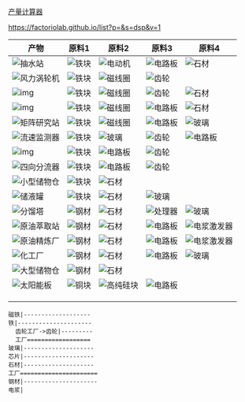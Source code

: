 [产量计算器](https://bysz71.github.io/DysonCuoQiuAssistant/)

https://factoriolab.github.io/list?p=&s=dsp&v=1

| 产物                                                         | 原料1                                                    | 原料2                                                        | 原料3                                                        | 原料4                                                        |
| ------------------------------------------------------------ | -------------------------------------------------------- | ------------------------------------------------------------ | ------------------------------------------------------------ | ------------------------------------------------------------ |
| ![抽水站](img/70px-%E6%8A%BD%E6%B0%B4%E7%AB%99.png)          | ![铁块](img/40px-%E9%93%81%E5%9D%97.png)                 | ![电动机](img/40px-%E7%94%B5%E5%8A%A8%E6%9C%BA-16392118006493.png) | ![电路板](img/40px-%E7%94%B5%E8%B7%AF%E6%9D%BF.png)          | ![石材](img/40px-%E7%9F%B3%E6%9D%90-163921213073511.png)     |
| ![风力涡轮机](img/70px-%E9%A3%8E%E5%8A%9B%E6%B6%A1%E8%BD%AE%E6%9C%BA.png) | ![铁块](img/40px-%E9%93%81%E5%9D%97.png)                 | ![磁线圈](img/40px-%E7%A3%81%E7%BA%BF%E5%9C%88.png)          | ![齿轮](img/40px-%E9%BD%BF%E8%BD%AE.png)                     |                                                              |
| ![img](img/thermal_power_station.png)                        | ![铁块](img/40px-%E9%93%81%E5%9D%97.png)                 | ![磁线圈](img/40px-%E7%A3%81%E7%BA%BF%E5%9C%88.png)          | ![齿轮](img/40px-%E9%BD%BF%E8%BD%AE.png)                     | ![石材](img/40px-%E7%9F%B3%E6%9D%90-163921213073511.png)     |
| ![img](img/smelter.png)                                      | ![铁块](img/40px-%E9%93%81%E5%9D%97.png)                 | ![磁线圈](img/40px-%E7%A3%81%E7%BA%BF%E5%9C%88.png)          | ![电路板](img/40px-%E7%94%B5%E8%B7%AF%E6%9D%BF.png)          | ![石材](img/40px-%E7%9F%B3%E6%9D%90-163921213073511.png)     |
| ![矩阵研究站](img/70px-%E7%9F%A9%E9%98%B5%E7%A0%94%E7%A9%B6%E7%AB%99.png) | ![铁块](img/40px-%E9%93%81%E5%9D%97-163921250112132.png) | ![磁线圈](img/40px-%E7%A3%81%E7%BA%BF%E5%9C%88.png)          | ![电路板](img/40px-%E7%94%B5%E8%B7%AF%E6%9D%BF-163921250785636.png) | ![玻璃](img/40px-%E7%8E%BB%E7%92%83-163921250443534.png)     |
| ![流速监测器](img/70px-%E6%B5%81%E9%80%9F%E7%9B%91%E6%B5%8B%E5%99%A8.png) | ![铁块](img/40px-%E9%93%81%E5%9D%97-163921247320425.png) | ![玻璃](img/40px-%E7%8E%BB%E7%92%83-163921248071929.png)     | ![齿轮](img/40px-%E9%BD%BF%E8%BD%AE.png)                     | ![电路板](img/40px-%E7%94%B5%E8%B7%AF%E6%9D%BF.png)          |
| ![img](img/mining_machine.png)                               | ![铁块](img/40px-%E9%93%81%E5%9D%97.png)                 | ![电路板](img/40px-%E7%94%B5%E8%B7%AF%E6%9D%BF.png)          | ![齿轮](img/40px-%E9%BD%BF%E8%BD%AE.png)                     |                                                              |
| ![四向分流器](img/70px-%E5%9B%9B%E5%90%91%E5%88%86%E6%B5%81%E5%99%A8.png) | ![铁块](img/40px-%E9%93%81%E5%9D%97.png)                 | ![电路板](img/40px-%E7%94%B5%E8%B7%AF%E6%9D%BF-163921250785636.png) | ![齿轮](img/40px-%E9%BD%BF%E8%BD%AE.png)                     |                                                              |
| ![小型储物仓](img/70px-%E5%B0%8F%E5%9E%8B%E5%82%A8%E7%89%A9%E4%BB%93.png) | ![铁块](img/40px-%E9%93%81%E5%9D%97.png)                 | ![石材](img/40px-%E7%9F%B3%E6%9D%90-163921213073511.png)     |                                                              |                                                              |
| ![储液罐](img/70px-%E5%82%A8%E6%B6%B2%E7%BD%90.png)          | ![铁块](img/40px-%E9%93%81%E5%9D%97-163921247320425.png) | ![石材](img/40px-%E7%9F%B3%E6%9D%90-163921247635227.png)     | ![玻璃](img/40px-%E7%8E%BB%E7%92%83-163921248071929.png)     |                                                              |
| ![分馏塔](img/70px-%E5%88%86%E9%A6%8F%E5%A1%94.png)          | ![钢材](img/40px-%E9%92%A2%E6%9D%90.png)                 | ![石材](img/40px-%E7%9F%B3%E6%9D%90-163921213073511.png)     | ![处理器](img/40px-%E5%A4%84%E7%90%86%E5%99%A8.png)          | ![玻璃](img/40px-%E7%8E%BB%E7%92%83-163921245337221.png)     |
| ![原油萃取站](img/70px-%E5%8E%9F%E6%B2%B9%E8%90%83%E5%8F%96%E7%AB%99.png) | ![钢材](img/40px-%E9%92%A2%E6%9D%90.png)                 | ![石材](img/40px-%E7%9F%B3%E6%9D%90-163921213073511.png)     | ![电路板](img/40px-%E7%94%B5%E8%B7%AF%E6%9D%BF.png)          | ![电浆激发器](img/40px-%E7%94%B5%E6%B5%86%E6%BF%80%E5%8F%91%E5%99%A8.png) |
| ![原油精炼厂](img/70px-%E5%8E%9F%E6%B2%B9%E7%B2%BE%E7%82%BC%E5%8E%82.png) | ![钢材](img/40px-%E9%92%A2%E6%9D%90.png)                 | ![石材](img/40px-%E7%9F%B3%E6%9D%90-163921213073511.png)     | ![电路板](img/40px-%E7%94%B5%E8%B7%AF%E6%9D%BF.png)          | ![电浆激发器](img/40px-%E7%94%B5%E6%B5%86%E6%BF%80%E5%8F%91%E5%99%A8.png) |
| ![化工厂](img/70px-%E5%8C%96%E5%B7%A5%E5%8E%82.png)          | ![钢材](img/40px-%E9%92%A2%E6%9D%90.png)                 | ![石材](img/40px-%E7%9F%B3%E6%9D%90-163921213073511.png)     | ![电路板](img/40px-%E7%94%B5%E8%B7%AF%E6%9D%BF.png)          | ![玻璃](img/40px-%E7%8E%BB%E7%92%83.png)                     |
| ![大型储物仓](img/70px-%E5%A4%A7%E5%9E%8B%E5%82%A8%E7%89%A9%E4%BB%93.png) | ![钢材](img/40px-%E9%92%A2%E6%9D%90.png)                 | ![石材](img/40px-%E7%9F%B3%E6%9D%90-163921213073511.png)     |                                                              |                                                              |
| ![太阳能板](img/70px-%E5%A4%AA%E9%98%B3%E8%83%BD%E6%9D%BF.png) | ![铜块](img/40px-%E9%93%9C%E5%9D%97.png)                 | ![高纯硅块](img/40px-%E9%AB%98%E7%BA%AF%E7%A1%85%E5%9D%97.png) | ![电路板](img/40px-%E7%94%B5%E8%B7%AF%E6%9D%BF.png)          |                                                              |
|                                                              |                                                          |                                                              |                                                              |                                                              |
|                                                              |                                                          |                                                              |                                                              |                                                              |
|                                                              |                                                          |                                                              |                                                              |                                                              |



```
磁铁|-------------------
铁|---------------------
  齿轮工厂->齿轮|---------
  工厂==================
玻璃|--------------------
芯片|--------------------
石材|--------------------
工厂======================
钢材|---------------------
电浆|
```

